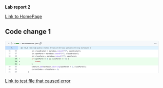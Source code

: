 **Lab report 2**

[Link to HomePage](https://bobbyyuuuu.github.io/Caramel/index.html)

## Code change 1

![Code change 1](Codechange1.png)

[Link to test file that caused error](https://github.com/BobbyYuuuu/markdown-parser/blob/main/test-3.md)


